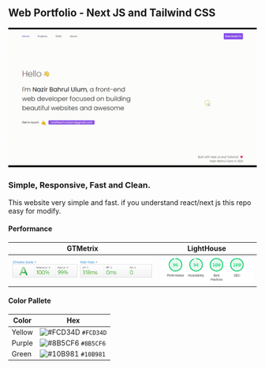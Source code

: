 ## Web Portfolio - Next JS and Tailwind CSS
![Demo](/public/demo/demo.gif)

### Simple, Responsive, Fast and Clean.
This website very simple and fast. if you understand react/next js this repo easy for modify.

#### Performance
GTMetrix                              |  LightHouse 
--------------------------------------|------------------------------------------
![GTMetrix](/public/demo/gmetrix.png) | ![LightHouse](/public/demo/lighthouse.PNG)

#### Color Pallete
  Color |  Hex 
--------|--------
Yellow  | ![#FCD34D](https://via.placeholder.com/15/FCD34D/000000?text=+) `#FCD34D`
Purple  | ![#8B5CF6](https://via.placeholder.com/15/8B5CF6/000000?text=+) `#8B5CF6`
Green   | ![#10B981](https://via.placeholder.com/15/10B981/000000?text=+) `#10B981`